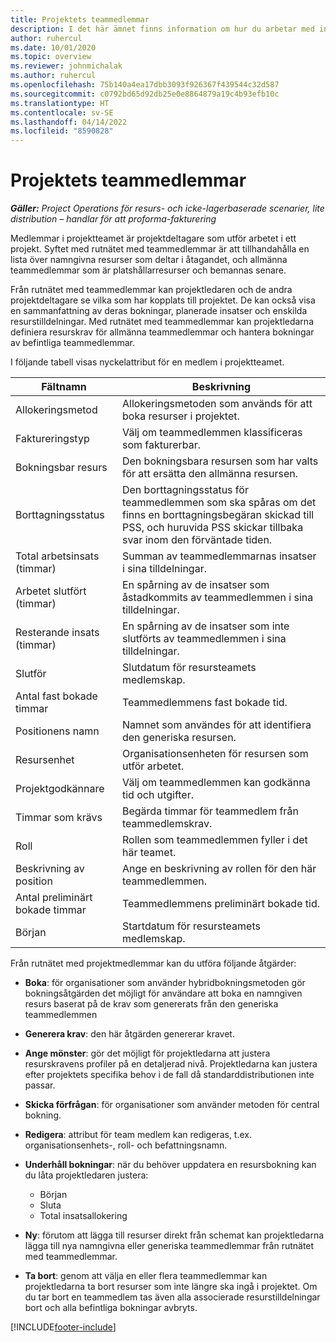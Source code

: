 ```yaml
---
title: Projektets teammedlemmar
description: I det här ämnet finns information om hur du arbetar med information om medlemmar i projektteam, attribut och schemaläggning.
author: ruhercul
ms.date: 10/01/2020
ms.topic: overview
ms.reviewer: johnmichalak
ms.author: ruhercul
ms.openlocfilehash: 75b140a4ea17dbb3093f926367f439544c32d587
ms.sourcegitcommit: c0792bd65d92db25e0e8864879a19c4b93efb10c
ms.translationtype: HT
ms.contentlocale: sv-SE
ms.lasthandoff: 04/14/2022
ms.locfileid: "8590828"
---
```

# <a name="project-team-members"></a>Projektets teammedlemmar

_**Gäller:** Project Operations för resurs- och icke-lagerbaserade scenarier, lite distribution – handlar för att proforma-fakturering_

Medlemmar i projektteamet är projektdeltagare som utför arbetet i ett projekt. Syftet med rutnätet med teammedlemmar är att tillhandahålla en lista över namngivna resurser som deltar i åtagandet, och allmänna teammedlemmar som är platshållarresurser och bemannas senare.

Från rutnätet med teammedlemmar kan projektledaren och de andra projektdeltagare se vilka som har kopplats till projektet. De kan också visa en sammanfattning av deras bokningar, planerade insatser och enskilda resurstilldelningar. Med rutnätet med teammedlemmar kan projektledarna definiera resurskrav för allmänna teammedlemmar och hantera bokningar av befintliga teammedlemmar.

I följande tabell visas nyckelattribut för en medlem i projektteamet.

| Fältnamn          | Beskrivning                                                                                                                                                                  |
|--------------------------|-----------------------------------------------------------------------------------------------------------------------------------------------------------------------------------|
| Allokeringsmetod        | Allokeringsmetoden som används för att boka resurser i projektet.                                                                         |
| Faktureringstyp             | Välj om teammedlemmen klassificeras som fakturerbar.                                                                                                                                       |
| Bokningsbar resurs        | Den bokningsbara resursen som har valts för att ersätta den allmänna resursen.                                                                                                                   |
| Borttagningsstatus            | Den borttagningsstatus för teammedlemmen som ska spåras om det finns en borttagningsbegäran skickad till PSS, och huruvida PSS skickar tillbaka svar inom den förväntade tiden. |
| Total arbetsinsats (timmar)     | Summan av teammedlemmarnas insatser i sina tilldelningar.                                                                                                                         |
| Arbetet slutfört (timmar) | En spårning av de insatser som åstadkommits av teammedlemmen i sina tilldelningar.                                                                                           |
| Resterande insats (timmar) | En spårning av de insatser som inte slutförts av teammedlemmen i sina tilldelningar.                                                                                    |
| Slutför                   | Slutdatum för resursteamets medlemskap.                                                                                                                                            |
| Antal fast bokade timmar        | Teammedlemmens fast bokade tid.                                                                                                                                                                |
| Positionens namn            | Namnet som användes för att identifiera den generiska resursen.                                                                                                                                   |
| Resursenhet          | Organisationsenheten för resursen som utför arbetet.                                                                                                                      |
| Projektgodkännare         | Välj om teammedlemmen kan godkänna tid och utgifter.                                                                                                                     |
| Timmar som krävs           | Begärda timmar för teammedlem från teammedlemskrav.                                                                                                                       |
| Roll                     | Rollen som teammedlemmen fyller i det här teamet.                                                                                                                                |
| Beskrivning av position     | Ange en beskrivning av rollen för den här teammedlemmen.                                                                                                                             |
| Antal preliminärt bokade timmar        | Teammedlemmens preliminärt bokade tid.                                                                                                                                                                 |
| Början                    | Startdatum för resursteamets medlemskap.                                                                                                                                          |

Från rutnätet med projektmedlemmar kan du utföra följande åtgärder:

- **Boka**: för organisationer som använder hybridbokningsmetoden gör bokningsåtgärden det möjligt för användare att boka en namngiven resurs baserat på de krav som genererats från den generiska teammedlemmen
- **Generera krav**: den här åtgärden genererar kravet.
- **Ange mönster**: gör det möjligt för projektledarna att justera resurskravens profiler på en detaljerad nivå. Projektledarna kan justera efter projektets specifika behov i de fall då standarddistributionen inte passar.
- **Skicka förfrågan**: för organisationer som använder metoden för central bokning.
- **Redigera**: attribut för team medlem kan redigeras, t.ex. organisationsenhets-, roll- och befattningsnamn.
- **Underhåll bokningar**: när du behöver uppdatera en resursbokning kan du låta projektledaren justera:

    - Början
    - Sluta
    - Total insatsallokering

- **Ny**: förutom att lägga till resurser direkt från schemat kan projektledarna lägga till nya namngivna eller generiska teammedlemmar från rutnätet med teammedlemmar.
- **Ta bort**: genom att välja en eller flera teammedlemmar kan projektledarna ta bort resurser som inte längre ska ingå i projektet. Om du tar bort en teammedlem tas även alla associerade resurstilldelningar bort och alla befintliga bokningar avbryts.


[!INCLUDE[footer-include](../includes/footer-banner.md)]